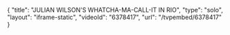 {
    "title": "JULIAN WILSON'S WHATCHA-MA-CALL-IT IN RIO",
    "type": "solo",
    "layout": "iframe-static",
    "videoId": "6378417",
    "url": "\/tvpembed\/6378417"
}